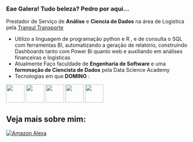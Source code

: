 ### Eae Galera! Tudo beleza? Pedro por aqui...
  Prestador de Serviço de **Análise** e **Ciencia de Dados** na área de Logistica pela [Transul Transporte](https://transultransporte.com.br/)
- Utilizo a linguagem de programação python e R , e de consulta o SQL com ferramentas BI, automatizando a geração de relatório, construindo Dashboards tanto com Power Bi quanto web e auxiliando em análises financeiras e logisticas
- Atualmente Faço faculdade de **Engenharia de Software** e uma **formmação de Ciencista de Dados** pela Data Science Academy
- Tecnologias em que **DOMINO** :

 <div style='display: inline'>
  <img width='50' height='50' src="https://cdn.jsdelivr.net/gh/devicons/devicon/icons/jupyter/jupyter-original-wordmark.svg" />
  <img width='50' height='50' src="https://cdn.jsdelivr.net/gh/devicons/devicon/icons/python/python-original.svg" />
  <img width='50' height='50' src="https://cdn.jsdelivr.net/gh/devicons/devicon/icons/r/r-original.svg" />
  <img width='50' height='50' src="https://cdn.jsdelivr.net/gh/devicons/devicon/icons/postgresql/postgresql-original-wordmark.svg" />
  <img width='50' height='50' src="https://cdn.jsdelivr.net/gh/devicons/devicon/icons/mysql/mysql-original-wordmark.svg" />
 </div>    

## Veja mais sobre mim:

<a href='https://www.instagram.com/'>![Amazon Alexa](https://img.shields.io/badge/amazon%20alexa-52b5f7?style=for-the-badge&logo=amazon%20alexa&logoColor=white)
</a>
